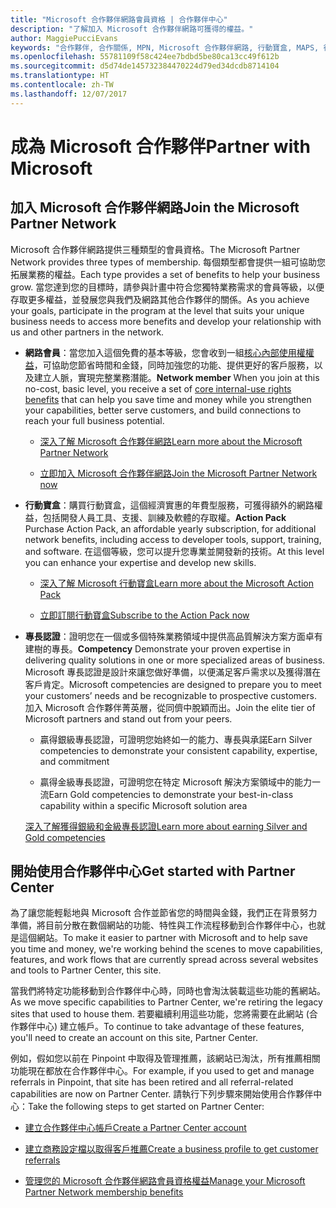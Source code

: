 ```yaml
---
title: "Microsoft 合作夥伴網路會員資格 | 合作夥伴中心"
description: "了解加入 Microsoft 合作夥伴網路可獲得的權益。"
author: MaggiePucciEvans
keywords: "合作夥伴, 合作關係, MPN, Microsoft 合作夥伴網路, 行動寶盒, MAPS, 行動寶盒訂閱, 權益, MPN 權益, 會員資格"
ms.openlocfilehash: 55781109f58c424ee7bdbd5be80ca13cc49f612b
ms.sourcegitcommit: d5d74de145732384470224d79ed34dcdb8714104
ms.translationtype: HT
ms.contentlocale: zh-TW
ms.lasthandoff: 12/07/2017
---
```

# <a name="partner-with-microsoft"></a><span data-ttu-id="bd74c-104">成為 Microsoft 合作夥伴</span><span class="sxs-lookup"><span data-stu-id="bd74c-104">Partner with Microsoft</span></span>

## <a name="join-the-microsoft-partner-network"></a><span data-ttu-id="bd74c-105">加入 Microsoft 合作夥伴網路</span><span class="sxs-lookup"><span data-stu-id="bd74c-105">Join the Microsoft Partner Network</span></span>

<span data-ttu-id="bd74c-106">Microsoft 合作夥伴網路提供三種類型的會員資格。</span><span class="sxs-lookup"><span data-stu-id="bd74c-106">The Microsoft Partner Network provides three types of membership.</span></span> <span data-ttu-id="bd74c-107">每個類型都會提供一組可協助您拓展業務的權益。</span><span class="sxs-lookup"><span data-stu-id="bd74c-107">Each type provides a set of benefits to help your business grow.</span></span> <span data-ttu-id="bd74c-108">當您達到您的目標時，請參與計畫中符合您獨特業務需求的會員等級，以便存取更多權益，並發展您與我們及網路其他合作夥伴的關係。</span><span class="sxs-lookup"><span data-stu-id="bd74c-108">As you achieve your goals, participate in the program at the level that suits your unique business needs to access more benefits and develop your relationship with us and other partners in the network.</span></span>

-   <span data-ttu-id="bd74c-109">**網路會員**：當您加入這個免費的基本等級，您會收到一組[核心內部使用權權益](https://partner.microsoft.com/membership/core-benefits)，可協助您節省時間和金錢，同時加強您的功能、提供更好的客戶服務，以及建立人脈，實現完整業務潛能。</span><span class="sxs-lookup"><span data-stu-id="bd74c-109">**Network member** When you join at this no-cost, basic level, you receive a set of [core internal-use rights benefits](https://partner.microsoft.com/membership/core-benefits) that can help you save time and money while you strengthen your capabilities, better serve customers, and build connections to reach your full business potential.</span></span>

    -   [<span data-ttu-id="bd74c-110">深入了解 Microsoft 合作夥伴網路</span><span class="sxs-lookup"><span data-stu-id="bd74c-110">Learn more about the Microsoft Partner Network</span></span>](https://partner.microsoft.com/membership/how-it-works)

    -   [<span data-ttu-id="bd74c-111">立即加入 Microsoft 合作夥伴網路</span><span class="sxs-lookup"><span data-stu-id="bd74c-111">Join the Microsoft Partner Network now</span></span>](https://partners.microsoft.com/PartnerProgram/simplifiedenrollment.aspx)

-   <span data-ttu-id="bd74c-112">**行動寶盒**：購買行動寶盒，這個經濟實惠的年費型服務，可獲得額外的網路權益，包括開發人員工具、支援、訓練及軟體的存取權。</span><span class="sxs-lookup"><span data-stu-id="bd74c-112">**Action Pack** Purchase Action Pack, an affordable yearly subscription, for additional network benefits, including access to developer tools, support, training, and software.</span></span> <span data-ttu-id="bd74c-113">在這個等級，您可以提升您專業並開發新的技術。</span><span class="sxs-lookup"><span data-stu-id="bd74c-113">At this level you can enhance your expertise and develop new skills.</span></span>

    -   [<span data-ttu-id="bd74c-114">深入了解 Microsoft 行動寶盒</span><span class="sxs-lookup"><span data-stu-id="bd74c-114">Learn more about the Microsoft Action Pack</span></span>](https://partner.microsoft.com/membership/action-pack)

    -   [<span data-ttu-id="bd74c-115">立即訂閱行動寶盒</span><span class="sxs-lookup"><span data-stu-id="bd74c-115">Subscribe to the Action Pack now</span></span>](mpn-get-action-pack.md)

-   <span data-ttu-id="bd74c-116">**專長認證**：證明您在一個或多個特殊業務領域中提供高品質解決方案方面卓有建樹的專長。</span><span class="sxs-lookup"><span data-stu-id="bd74c-116">**Competency** Demonstrate your proven expertise in delivering quality solutions in one or more specialized areas of business.</span></span> <span data-ttu-id="bd74c-117">Microsoft 專長認證是設計來讓您做好準備，以便滿足客戶需求以及獲得潛在客戶肯定。</span><span class="sxs-lookup"><span data-stu-id="bd74c-117">Microsoft competencies are designed to prepare you to meet your customers’ needs and be recognizable to prospective customers.</span></span> <span data-ttu-id="bd74c-118">加入 Microsoft 合作夥伴菁英層，從同儕中脫穎而出。</span><span class="sxs-lookup"><span data-stu-id="bd74c-118">Join the elite tier of Microsoft partners and stand out from your peers.</span></span>

    -   <span data-ttu-id="bd74c-119">贏得銀級專長認證，可證明您始終如一的能力、專長與承諾</span><span class="sxs-lookup"><span data-stu-id="bd74c-119">Earn Silver competencies to demonstrate your consistent capability, expertise, and commitment</span></span>

    -   <span data-ttu-id="bd74c-120">贏得金級專長認證，可證明您在特定 Microsoft 解決方案領域中的能力一流</span><span class="sxs-lookup"><span data-stu-id="bd74c-120">Earn Gold competencies to demonstrate your best-in-class capability within a specific Microsoft solution area</span></span>

    [<span data-ttu-id="bd74c-121">深入了解獲得銀級和金級專長認證</span><span class="sxs-lookup"><span data-stu-id="bd74c-121">Learn more about earning Silver and Gold competencies</span></span>](https://partner.microsoft.com/membership/competencies)

   
## <a name="get-started-with-partner-center"></a><span data-ttu-id="bd74c-122">開始使用合作夥伴中心</span><span class="sxs-lookup"><span data-stu-id="bd74c-122">Get started with Partner Center</span></span>

<span data-ttu-id="bd74c-123">為了讓您能輕鬆地與 Microsoft 合作並節省您的時間與金錢，我們正在背景努力準備，將目前分散在數個網站的功能、特性與工作流程移動到合作夥伴中心，也就是這個網站。</span><span class="sxs-lookup"><span data-stu-id="bd74c-123">To make it easier to partner with Microsoft and to help save you time and money, we're working behind the scenes to move capabilities, features, and work flows that are currently spread across several websites and tools to Partner Center, this site.</span></span> 

<span data-ttu-id="bd74c-124">當我們將特定功能移動到合作夥伴中心時，同時也會淘汰裝載這些功能的舊網站。</span><span class="sxs-lookup"><span data-stu-id="bd74c-124">As we move specific capabilities to Partner Center, we're retiring the legacy sites that used to house them.</span></span> <span data-ttu-id="bd74c-125">若要繼續利用這些功能，您將需要在此網站 (合作夥伴中心) 建立帳戶。</span><span class="sxs-lookup"><span data-stu-id="bd74c-125">To continue to take advantage of these features, you'll need to create an account on this site, Partner Center.</span></span> 

<span data-ttu-id="bd74c-126">例如，假如您以前在 Pinpoint 中取得及管理推薦，該網站已淘汰，所有推薦相關功能現在都放在合作夥伴中心。</span><span class="sxs-lookup"><span data-stu-id="bd74c-126">For example, if you used to get and manage referrals in Pinpoint, that site has been retired and all referral-related capabilities are now on Partner Center.</span></span> <span data-ttu-id="bd74c-127">請執行下列步驟來開始使用合作夥伴中心：</span><span class="sxs-lookup"><span data-stu-id="bd74c-127">Take the following steps to get started on Partner Center:</span></span>   

-   [<span data-ttu-id="bd74c-128">建立合作夥伴中心帳戶</span><span class="sxs-lookup"><span data-stu-id="bd74c-128">Create a Partner Center account</span></span>](mpn-create-a-partner-center-account.md)

-   [<span data-ttu-id="bd74c-129">建立商務設定檔以取得客戶推薦</span><span class="sxs-lookup"><span data-stu-id="bd74c-129">Create a business profile to get customer referrals</span></span>](create-a-marketing-profile.md)

-   [<span data-ttu-id="bd74c-130">管理您的 Microsoft 合作夥伴網路會員資格權益</span><span class="sxs-lookup"><span data-stu-id="bd74c-130">Manage your Microsoft Partner Network membership benefits</span></span>](manage-your-partner-network-benefits.md)

